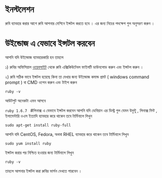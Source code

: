 # ইনস্টলেশন
রুবি ব্যাবহার করার আগে রুবি আপনার মেশিনে ইন্সটল  করতে হবে । এর জন্য নিচের পদক্ষেপ গুল অনুসরণ করুন । 
# উইন্ডোজ এ যেভাবে ইন্সটল করবেন 
আপনি যদি উইন্ডোজ ব্যাবহারকারি হন তাহলে 

১) রুবির অফিসিয়াল [ওয়েবসাইট](https://www.ruby-lang.org/en/downloads/) থেকে রুবি এক্সিকিউটেবল ফাইলটি ডাউনলোড করুন এবং ইন্সটল করুন ।

২) রুবি সঠিক ভাবে ইন্সটল হয়েছে কিনা তা দেখার জন্য উইন্ডোজ কমান্ড প্রমট ( windows command prompt ) বা CMD ওপেন করুন এবং টাইপ করুন 

```ruby -v ```

আউটপুট অনেকটা এমন আসবে 

```ruby 1.6.7 ```
#লিনাক্স এ যেভাবে ইন্সটল করবেন 
আপনি যদি ডেবিয়ান এর ডিস্ট্র গুল যেমন উবুন্টু , লিনাক্স মিন্ট , ইলামেন্টারি ওএস ইত্যাদি ব্যাবহার করে থাকেন তবে টার্মিনালে লিখুন 

```sudo apt-get install ruby-full ```

আপনি যদি CentOS, Fedora, অথবা RHEL ব্যাবহার করে থাকেন তবে টার্মিনালে লিখুন 

```sudo yum install ruby```

ইন্সটল করার পর নিশ্চিত হওয়ার জন্য টার্মিনালে লিখুন 

```ruby -v ```

তাহলে আপনার ইন্সটল করা রুবির ভার্সন দেখতে পারবেন । 



